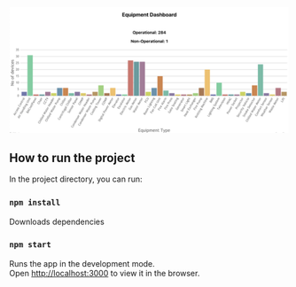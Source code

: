 ![Alt text](/screenshots/screenshot.png?raw=true "Screenshot")

## How to run the project

In the project directory, you can run:

### `npm install`
Downloads dependencies

### `npm start`

Runs the app in the development mode.<br />
Open [http://localhost:3000](http://localhost:3000) to view it in the browser.
